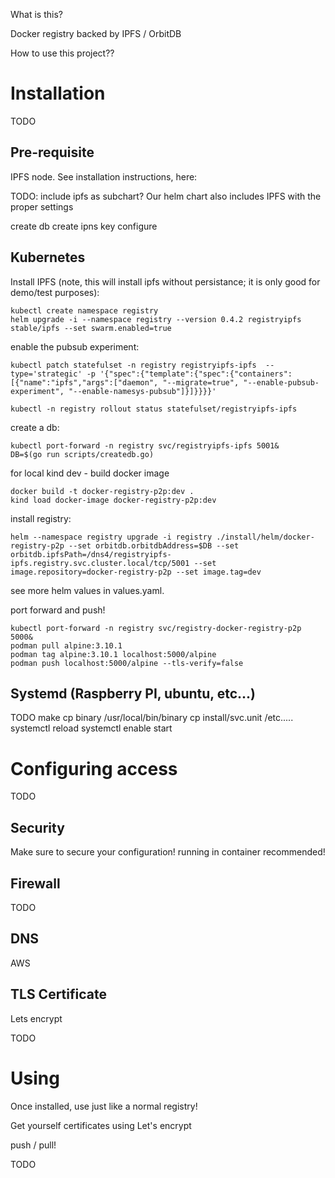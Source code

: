 What is this?

Docker registry backed by IPFS / OrbitDB

How to use this project??

# Installation

TODO

## Pre-requisite

IPFS node. See installation instructions, here:

TODO: include ipfs as subchart?
Our helm chart also includes IPFS with the proper settings

create db
create ipns key
configure



## Kubernetes

Install IPFS (note, this will install ipfs without persistance; it is only good for demo/test purposes):
```
kubectl create namespace registry
helm upgrade -i --namespace registry --version 0.4.2 registryipfs stable/ipfs --set swarm.enabled=true
```

enable the pubsub experiment:

```
kubectl patch statefulset -n registry registryipfs-ipfs  --type='strategic' -p '{"spec":{"template":{"spec":{"containers":[{"name":"ipfs","args":["daemon", "--migrate=true", "--enable-pubsub-experiment", "--enable-namesys-pubsub"]}]}}}}'

kubectl -n registry rollout status statefulset/registryipfs-ipfs
```

create a db:
```
kubectl port-forward -n registry svc/registryipfs-ipfs 5001&
DB=$(go run scripts/createdb.go)
```

for local kind dev - build docker image
```
docker build -t docker-registry-p2p:dev .
kind load docker-image docker-registry-p2p:dev
```

install registry:
```
helm --namespace registry upgrade -i registry ./install/helm/docker-registry-p2p --set orbitdb.orbitdbAddress=$DB --set orbitdb.ipfsPath=/dns4/registryipfs-ipfs.registry.svc.cluster.local/tcp/5001 --set image.repository=docker-registry-p2p --set image.tag=dev
```
see more helm values in values.yaml.

port forward and push!

```
kubectl port-forward -n registry svc/registry-docker-registry-p2p 5000&
podman pull alpine:3.10.1
podman tag alpine:3.10.1 localhost:5000/alpine
podman push localhost:5000/alpine --tls-verify=false
```

## Systemd (Raspberry PI, ubuntu, etc...)

TODO
make
cp binary /usr/local/bin/binary
cp install/svc.unit /etc.....
systemctl reload
systemctl enable start


# Configuring access

TODO
## Security

Make sure to secure your configuration! running in container recommended!

## Firewall

TODO
## DNS

AWS


## TLS Certificate

Lets encrypt

TODO

# Using

Once installed, use just like a normal registry!

Get yourself certificates using Let's encrypt

push / pull!

TODO